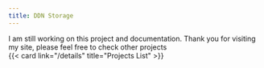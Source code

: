 ```yaml
---
title: DDN Storage
---
```


I am still working on this project and documentation. Thank you for visiting my site, please feel free to check other projects 
<br>
{{< card link="/details" title="Projects List" >}}